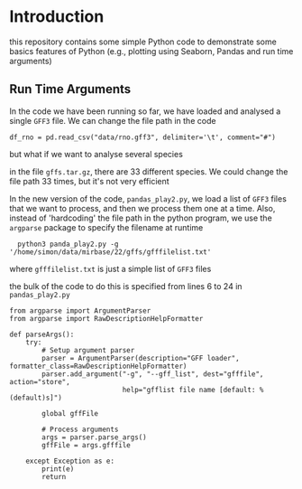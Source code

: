 # Introduction

this repository contains some simple Python code to demonstrate some basics features of Python (e.g., plotting using Seaborn, Pandas and run time arguments)


## Run Time Arguments

In the code we have been running so far, we have loaded and analysed a single `GFF3` file.  We can change the file path in the code


```
df_rno = pd.read_csv("data/rno.gff3", delimiter='\t', comment="#")
```

but what if we want to analyse several species

in the file `gffs.tar.gz`, there are 33 different species. We could change the file path 33 times, but it's not very efficient

In the new version of the code, `pandas_play2.py`, we load a list of `GFF3` files that we want to process, and then we process them one at a time. Also, instead of 'hardcoding' the file path in the python program, we use the `argparse` package to specify the filename at runtime

```
  python3 panda_play2.py -g '/home/simon/data/mirbase/22/gffs/gfffilelist.txt' 
```
where `gfffilelist.txt` is just a simple list of `GFF3` files


the bulk of the code to do this is specified from lines 6 to 24 in `pandas_play2.py`

```
from argparse import ArgumentParser
from argparse import RawDescriptionHelpFormatter

def parseArgs():
    try:
        # Setup argument parser
        parser = ArgumentParser(description="GFF loader", formatter_class=RawDescriptionHelpFormatter)
        parser.add_argument("-g", "--gff_list", dest="gfffile", action="store",
                            help="gfflist file name [default: %(default)s]")

        global gffFile

        # Process arguments
        args = parser.parse_args()
        gffFile = args.gfffile

    except Exception as e:
        print(e)
        return
```
